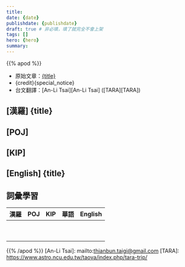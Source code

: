 ```yaml
--- 
title: 
date: {date}
publishdate: {publishdate}
draft: true # 非必填，填了就完全不會上架
tags: []
hero: {hero}
summary: 
---
```


{{% apod %}}

- 原始文章：[{title}]({url})
- {credit}{special_notice}
- 台文翻譯：[An-Li Tsai][An-Li Tsai] ([TARA][TARA])


## [漢羅] {title} 

<!--
這裡是你的中文翻譯內容
-->

## [POJ] 

## [KIP] 

## [English] {title}

## 詞彙學習
|漢羅|POJ|KIP|華語|English|
|-|-|-|-|-|
|  |  |  |  |  |
|  |  |  |  |  |
|  |  |  |  |  |
|  |  |  |  |  |
|  |  |  |  |  |
|  |  |  |  |  |
|  |  |  |  |  |
|  |  |  |  |  |
|  |  |  |  |  |



{{% /apod %}}
[An-Li Tsai]: mailto:thianbun.taigi@gmail.com
[TARA]: https://www.astro.ncu.edu.tw/taova/index.php/tara-trip/

[copyright]: https://apod.nasa.gov/apod/fap/lib/about_apod.html#srapply
[License3]: https://creativecommons.org/licenses/by-nc-nd/3.0/
[License2]:https://creativecommons.org/licenses/by-nc-nd/2.0/
